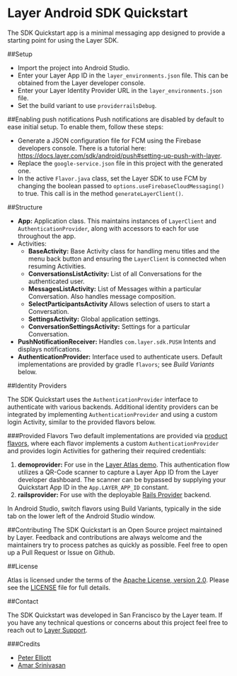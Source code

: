# Layer Android SDK Quickstart

The SDK Quickstart app is a minimal messaging app designed to provide a starting point for using the Layer SDK.

##<a name="setup"></a>Setup

* Import the project into Android Studio.
* Enter your Layer App ID in the `layer_environments.json` file. This can be obtained from the Layer developer console.
* Enter your Layer Identity Provider URL in the `layer_environments.json` file.
* Set the build variant to use `providerrailsDebug`.

##<a name="enabling-push-notifications"></a>Enabling push notifications
Push notifications are disabled by default to ease initial setup. To enable them, follow these steps:
 * Generate a JSON configuration file for FCM using the Firebase developers console. There is a tutorial here: https://docs.layer.com/sdk/android/push#setting-up-push-with-layer.
 * Replace the `google-service.json` file in this project with the generated one.
 * In the active `Flavor.java` class, set the Layer SDK to use FCM by changing the boolean passed to `options.useFirebaseCloudMessaging()` to true. This call is in the method `generateLayerClient()`.

##<a name="structure"></a>Structure

* **App:** Application class. This maintains instances of `LayerClient` and `AuthenticationProvider`, along with accessors to each for use throughout the app.
* Activities:
  * **BaseActivity:** Base Activity class for handling menu titles and the menu back button and ensuring the `LayerClient` is connected when resuming Activities.
  * **ConversationsListActivity:** List of all Conversations for the authenticated user.
  * **MessagesListActivity:** List of Messages within a particular Conversation.  Also handles message composition.
  * **SelectParticipantsActivity** Allows selection of users to start a Conversation.
  * **SettingsActivity:** Global application settings.
  * **ConversationSettingsActivity:** Settings for a particular Conversation.
* **PushNotificationReceiver:** Handles `com.layer.sdk.PUSH` Intents and displays notifications.
* **AuthenticationProvider:** Interface used to authenticate users.  Default implementations are provided by gradle `flavors`; see *Build Variants* below.

##<a name="identity-providers"></a>Identity Providers

The SDK Quickstart uses the `AuthenticationProvider` interface to authenticate with various backends.  Additional identity providers can be integrated by implementing `AuthenticationProvider` and using a custom login Activity, similar to the provided flavors below.

###<a name="build-variants"></a>Provided Flavors
Two default implementations are provided via [product flavors](http://developer.android.com/tools/building/configuring-gradle.html#workBuildVariants), where each flavor implements a custom `AuthenticationProvider` and provides login Activities for gathering their required credentials:

1. **demoprovider:** For use in the [Layer Atlas demo](https://getatlas.layer.com/android).  This authentication flow utilizes a QR-Code scanner to capture a Layer App ID from the Layer developer dashboard.  The scanner can be bypassed by supplying your Quickstart App ID in the `App.LAYER_APP_ID` constant.
2. **railsprovider:** For use with the deployable [Rails Provider](https://github.com/layerhq/layer-identity-provider) backend.

In Android Studio, switch flavors using Build Variants, typically in the side tab on the lower left of the Android Studio window.

##<a name="contributing"></a>Contributing
The SDK Quickstart is an Open Source project maintained by Layer. Feedback and contributions are always welcome and the maintainers try to process patches as quickly as possible. Feel free to open up a Pull Request or Issue on Github.

##<a name="license"></a>License

Atlas is licensed under the terms of the [Apache License, version 2.0](http://www.apache.org/licenses/LICENSE-2.0.html). Please see the [LICENSE](LICENSE) file for full details.

##<a name="contact"></a>Contact

The SDK Quickstart was developed in San Francisco by the Layer team. If you have any technical questions or concerns about this project feel free to reach out to [Layer Support](mailto:support@layer.com).

###<a name="credits"></a>Credits

* [Peter Elliott](https://github.com/smpete)
* [Amar Srinivasan](https://github.com/sriamar)
